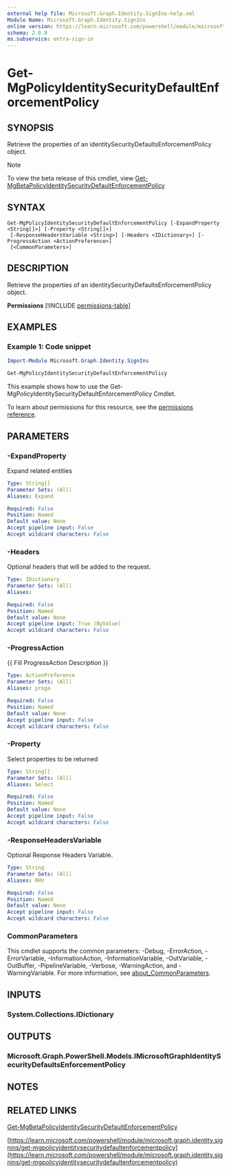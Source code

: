 ```yaml
---
external help file: Microsoft.Graph.Identity.SignIns-help.xml
Module Name: Microsoft.Graph.Identity.SignIns
online version: https://learn.microsoft.com/powershell/module/microsoft.graph.identity.signins/get-mgpolicyidentitysecuritydefaultenforcementpolicy
schema: 2.0.0
ms.subservice: entra-sign-in
---
```


# Get-MgPolicyIdentitySecurityDefaultEnforcementPolicy

## SYNOPSIS
Retrieve the properties of an identitySecurityDefaultsEnforcementPolicy object.

> [!NOTE]
> To view the beta release of this cmdlet, view [Get-MgBetaPolicyIdentitySecurityDefaultEnforcementPolicy](/powershell/module/Microsoft.Graph.Beta.Identity.SignIns/Get-MgBetaPolicyIdentitySecurityDefaultEnforcementPolicy?view=graph-powershell-beta)

## SYNTAX

```
Get-MgPolicyIdentitySecurityDefaultEnforcementPolicy [-ExpandProperty <String[]>] [-Property <String[]>]
 [-ResponseHeadersVariable <String>] [-Headers <IDictionary>] [-ProgressAction <ActionPreference>]
 [<CommonParameters>]
```

## DESCRIPTION
Retrieve the properties of an identitySecurityDefaultsEnforcementPolicy object.

**Permissions**
[!INCLUDE [permissions-table](~/../graphref/api-reference/v1.0/includes/permissions/identitysecuritydefaultsenforcementpolicy-get-permissions.md)]

## EXAMPLES
### Example 1: Code snippet

```powershell
Import-Module Microsoft.Graph.Identity.SignIns

Get-MgPolicyIdentitySecurityDefaultEnforcementPolicy
```
This example shows how to use the Get-MgPolicyIdentitySecurityDefaultEnforcementPolicy Cmdlet.

To learn about permissions for this resource, see the [permissions reference](/graph/permissions-reference).


## PARAMETERS

### -ExpandProperty
Expand related entities

```yaml
Type: String[]
Parameter Sets: (All)
Aliases: Expand

Required: False
Position: Named
Default value: None
Accept pipeline input: False
Accept wildcard characters: False
```

### -Headers
Optional headers that will be added to the request.

```yaml
Type: IDictionary
Parameter Sets: (All)
Aliases:

Required: False
Position: Named
Default value: None
Accept pipeline input: True (ByValue)
Accept wildcard characters: False
```

### -ProgressAction
{{ Fill ProgressAction Description }}

```yaml
Type: ActionPreference
Parameter Sets: (All)
Aliases: proga

Required: False
Position: Named
Default value: None
Accept pipeline input: False
Accept wildcard characters: False
```

### -Property
Select properties to be returned

```yaml
Type: String[]
Parameter Sets: (All)
Aliases: Select

Required: False
Position: Named
Default value: None
Accept pipeline input: False
Accept wildcard characters: False
```

### -ResponseHeadersVariable
Optional Response Headers Variable.

```yaml
Type: String
Parameter Sets: (All)
Aliases: RHV

Required: False
Position: Named
Default value: None
Accept pipeline input: False
Accept wildcard characters: False
```

### CommonParameters
This cmdlet supports the common parameters: -Debug, -ErrorAction, -ErrorVariable, -InformationAction, -InformationVariable, -OutVariable, -OutBuffer, -PipelineVariable, -Verbose, -WarningAction, and -WarningVariable. For more information, see [about_CommonParameters](http://go.microsoft.com/fwlink/?LinkID=113216).

## INPUTS

### System.Collections.IDictionary
## OUTPUTS

### Microsoft.Graph.PowerShell.Models.IMicrosoftGraphIdentitySecurityDefaultsEnforcementPolicy
## NOTES

## RELATED LINKS
[Get-MgBetaPolicyIdentitySecurityDefaultEnforcementPolicy](/powershell/module/Microsoft.Graph.Beta.Identity.SignIns/Get-MgBetaPolicyIdentitySecurityDefaultEnforcementPolicy?view=graph-powershell-beta)

[https://learn.microsoft.com/powershell/module/microsoft.graph.identity.signins/get-mgpolicyidentitysecuritydefaultenforcementpolicy](https://learn.microsoft.com/powershell/module/microsoft.graph.identity.signins/get-mgpolicyidentitysecuritydefaultenforcementpolicy)




